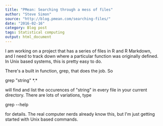 ```yaml
---
title: "PMean: Searching through a mess of files"
author: "Steve Simon"
source: "http://blog.pmean.com/searching-files/"
date: "2016-02-16"
category: Blog post
tags: Statistical computing
output: html_document
---
```


I am working on a project that has a series of files in R and R
Markdown, and I need to track down where a particular function was
originally defined. In Unix based systems, this is pretty easy to
do.

<!---More--->

There's a built in function, grep, that does the job. So

grep "string" \*.\*

will find and list the occurences of "string" in every file in your
current directory. There are lots of variations, type

grep --help

for details. The real computer nerds already know this, but I'm just
getting started with Unix based commands.


